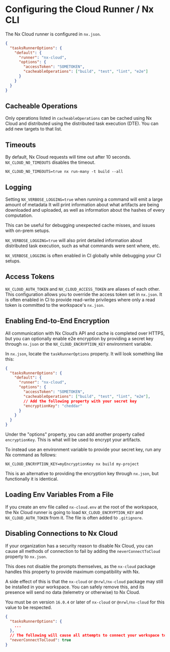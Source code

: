 # Configuring the Cloud Runner / Nx CLI

The Nx Cloud runner is configured in `nx.json`.

```json
{
  "tasksRunnerOptions": {
    "default": {
      "runner": "nx-cloud",
      "options": {
        "accessToken": "SOMETOKEN",
        "cacheableOperations": ["build", "test", "lint", "e2e"]
      }
    }
  }
}
```

## Cacheable Operations

Only operations listed in `cacheableOperations` can be cached using Nx Cloud and distributed using the distributed task execution (DTE). You can add new targets to that list.

## Timeouts

By default, Nx Cloud requests will time out after 10 seconds. `NX_CLOUD_NO_TIMEOUTS` disables the timeout.

```shell
NX_CLOUD_NO_TIMEOUTS=true nx run-many -t build --all
```

## Logging

Setting `NX_VERBOSE_LOGGING=true` when running a command will emit a large amount of metadata It will print information about what artifacts are being downloaded and uploaded, as well as information about the hashes of every computation.

This can be useful for debugging unexpected cache misses, and issues with on-prem setups.

`NX_VERBOSE_LOGGING=true` will also print detailed information about distributed task execution, such as what commands were sent where, etc.

`NX_VERBOSE_LOGGING` is often enabled in CI globally while debugging your CI setups.

## Access Tokens

`NX_CLOUD_AUTH_TOKEN` and `NX_CLOUD_ACCESS_TOKEN` are aliases of each other. This configuration allows you to override the access token set in `nx.json`. It is often enabled in CI to provide read-write privileges where only a read token is committed to the workspace's `nx.json`.

## Enabling End-to-End Encryption

All communication with Nx Cloud’s API and cache is completed over HTTPS, but you can optionally enable e2e encryption by providing a secret key through `nx.json` or the `NX_CLOUD_ENCRYPTION_KEY` environment variable.

In `nx.json`, locate the `taskRunnerOptions` property. It will look something like this:

```json
{
  "tasksRunnerOptions": {
    "default": {
      "runner": "nx-cloud",
      "options": {
        "accessToken": "SOMETOKEN",
        "cacheableOperations": ["build", "test", "lint", "e2e"],
        // Add the following property with your secret key
        "encryptionKey": "cheddar"
      }
    }
  }
}
```

Under the "options" property, you can add another property called `encryptionKey`. This is what will be used to encrypt your artifacts.

To instead use an environment variable to provide your secret key, run any Nx command as follows:

```shell
NX_CLOUD_ENCRYPTION_KEY=myEncryptionKey nx build my-project
```

This is an alternative to providing the encryption key through `nx.json`, but functionally it is identical.

## Loading Env Variables From a File

If you create an env file called `nx-cloud.env` at the root of the workspace, the Nx Cloud runner is going to load `NX_CLOUD_ENCRYPTION_KEY` and `NX_CLOUD_AUTH_TOKEN` from it. The file is often added to `.gitignore`.

## Disabling Connections to Nx Cloud

If your organization has a security reason to disable Nx Cloud, you can cause all methods of connection to fail by adding the `neverConnectToCloud` property to `nx.json`.

This does not disable the prompts themselves, as the `nx-cloud` package handles this property to provide maximum compatibility with Nx.

A side effect of this is that the `nx-cloud` or `@nrwl/nx-cloud` package may still be installed in your workspace. You can safely remove this, and its presence will send no data (telemetry or otherwise) to Nx Cloud.

You must be on version `16.0.4` or later of `nx-cloud` or `@nrwl/nx-cloud` for this value to be respected.

```json
{
  "tasksRunnerOptions": {
    ...
  },
  // The following will cause all attempts to connect your workspace to Nx Cloud to fail
  "neverConnectToCloud": true
}
```
